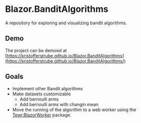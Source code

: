 # Blazor.BanditAlgorithms
A repository for exploring and visualizing bandit algorithms.

## Demo
The project can be demoed at [https://kristofferstrube.github.io/Blazor.BanditAlgorithms](https://kristofferstrube.github.io/Blazor.BanditAlgorithms/)

## Goals
- Implement other Bandit algorithms
- Make datasets customizable
  - Add bernoulli arms
  - Add bernoulli arms with changin mean
- Move the running of the algorithm to a web worker using the [Tewr.BlazorWorker](https://github.com/Tewr/BlazorWorker) package.
